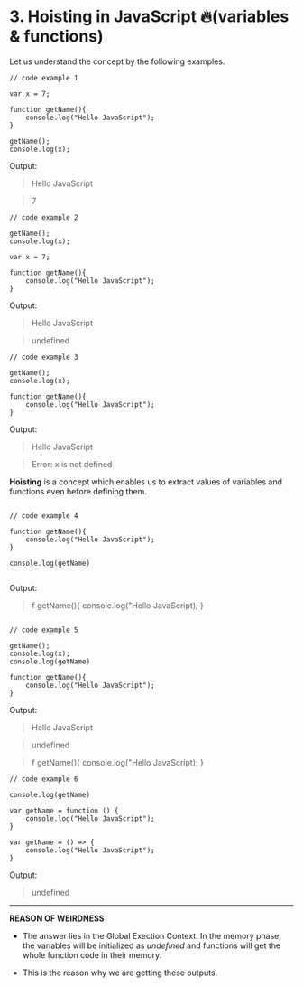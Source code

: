 # 3. Hoisting in JavaScript 🔥(variables & functions)

Let us understand the concept by the following examples.

```
// code example 1

var x = 7;

function getName(){
    console.log("Hello JavaScript");
}

getName();
console.log(x);

```

Output:

>  Hello JavaScript

>  7

```
// code example 2

getName();
console.log(x);

var x = 7;

function getName(){
    console.log("Hello JavaScript");
}

```

 Output:
>  Hello JavaScript

>  undefined

```
// code example 3

getName();
console.log(x);

function getName(){
    console.log("Hello JavaScript");
}

```

Output:

>  Hello JavaScript

>  Error: x is not defined

__Hoisting__ is a concept which enables us to extract values of variables and functions even before defining them.

```

// code example 4

function getName(){
    console.log("Hello JavaScript");
}

console.log(getName)


```

Output:

> f getName(){
      console.log("Hello JavaScript);
  }


```

// code example 5

getName();
console.log(x);
console.log(getName)

function getName(){
    console.log("Hello JavaScript");
}

```

Output:
>  Hello JavaScript

>  undefined

>  f getName(){
      console.log("Hello JavaScript);
  }

```
// code example 6

console.log(getName)

var getName = function () {
    console.log("Hello JavaScript");
}

var getName = () => {
    console.log("Hello JavaScript");
}

```

Output:

>  undefined


---

__REASON OF WEIRDNESS__

* The answer lies in the Global Exection Context. In the memory phase, the variables will be initialized as *undefined* and functions will get the whole function code in their memory.

* This is the reason why we are getting these outputs.














